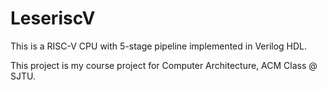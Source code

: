 # LeseriscV

This is a RISC-V CPU with 5-stage pipeline implemented in Verilog HDL. 

This project is my course project for Computer Architecture, ACM Class @ SJTU. 

